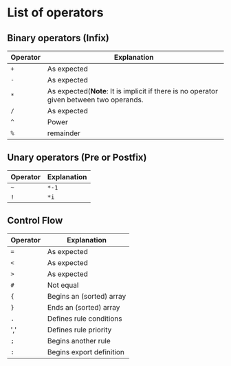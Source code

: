 # List of operators
## Binary operators (Infix)
|Operator|Explanation|
|---|---|
|`+`|As expected|
|`-`|As expected|
|`*`|As expected(**Note**: It is implicit if there is no operator given between two operands.|
|`/`|As expected|
|`^`|Power|
|`%`|remainder|
## Unary operators (Pre or Postfix)
|Operator|Explanation|
|---|---|
|`~`|`*-1`|
|`!`|`*i`|
## Control Flow 
|Operator|Explanation|
|---|---|
|`=`|As expected|
|`<`|As expected|
|`>`|As expected|
|`#`|Not equal|
|`{`|Begins an (sorted) array|
|`}`|Ends an (sorted) array|
|`.`|Defines rule conditions|
|','|Defines rule priority|
|`;`|Begins another rule|
|`:`|Begins export definition|
